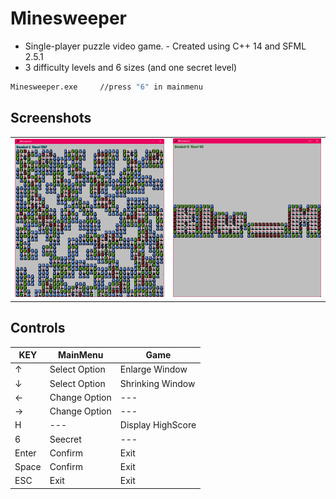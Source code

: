 ﻿# Minesweeper

- Single-player puzzle video game. - Created using C++ 14 and SFML 2.5.1
- 3 difficulty levels and 6 sizes (and one secret level)

```sh
Minesweeper.exe     //press "6" in mainmenu
```

## Screenshots
| | |
| ------ | ------ |
| ![Photo](https://github.com/Clwmm/Minesweeper/blob/master/Minesweeper/res/ss1.png) | ![Photo](https://github.com/Clwmm/Minesweeper/blob/master/Minesweeper/res/ss2.png) |


## Controls
| KEY | MainMenu | Game |
| ------ | ------ | ------ |
| ↑ | Select Option | Enlarge Window |
| ↓ | Select Option | Shrinking Window |
| ← | Change Option | --- |
| → | Change Option | --- |
| H | --- | Display HighScore | 
| 6 | Seecret | --- |
| Enter | Confirm | Exit |
| Space | Confirm | Exit |
| ESC | Exit | Exit |